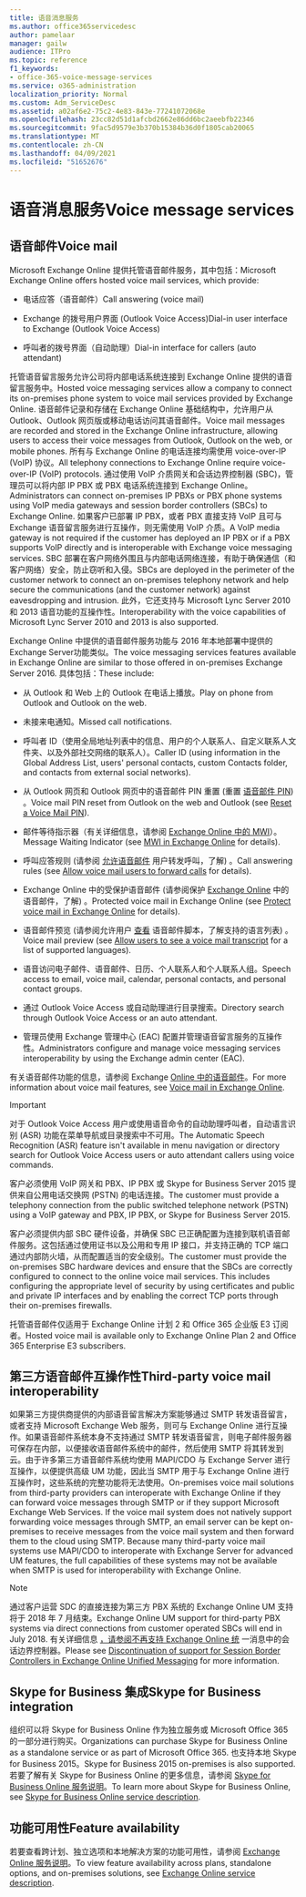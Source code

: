 ```yaml
---
title: 语音消息服务
ms.author: office365servicedesc
author: pamelaar
manager: gailw
audience: ITPro
ms.topic: reference
f1_keywords:
- office-365-voice-message-services
ms.service: o365-administration
localization_priority: Normal
ms.custom: Adm_ServiceDesc
ms.assetid: a02af6e2-75c2-4e83-843e-77241072068e
ms.openlocfilehash: 23cc82d51d1afcbd2662e86dd6bc2aeebfb22346
ms.sourcegitcommit: 9fac5d9579e3b370b15384b36d0f1805cab20065
ms.translationtype: MT
ms.contentlocale: zh-CN
ms.lasthandoff: 04/09/2021
ms.locfileid: "51652676"
---
```

# <a name="voice-message-services"></a><span data-ttu-id="263ad-102">语音消息服务</span><span class="sxs-lookup"><span data-stu-id="263ad-102">Voice message services</span></span>

## <a name="voice-mail"></a><span data-ttu-id="263ad-103">语音邮件</span><span class="sxs-lookup"><span data-stu-id="263ad-103">Voice mail</span></span>

<span data-ttu-id="263ad-104">Microsoft Exchange Online 提供托管语音邮件服务，其中包括：</span><span class="sxs-lookup"><span data-stu-id="263ad-104">Microsoft Exchange Online offers hosted voice mail services, which provide:</span></span>
  
- <span data-ttu-id="263ad-105">电话应答（语音邮件）</span><span class="sxs-lookup"><span data-stu-id="263ad-105">Call answering (voice mail)</span></span>
    
- <span data-ttu-id="263ad-106">Exchange 的拨号用户界面 (Outlook Voice Access)</span><span class="sxs-lookup"><span data-stu-id="263ad-106">Dial-in user interface to Exchange (Outlook Voice Access)</span></span>
    
- <span data-ttu-id="263ad-107">呼叫者的拨号界面（自动助理）</span><span class="sxs-lookup"><span data-stu-id="263ad-107">Dial-in interface for callers (auto attendant)</span></span>
    
<span data-ttu-id="263ad-108">托管语音留言服务允许公司将内部电话系统连接到 Exchange Online 提供的语音留言服务中。</span><span class="sxs-lookup"><span data-stu-id="263ad-108">Hosted voice messaging services allow a company to connect its on-premises phone system to voice mail services provided by Exchange Online.</span></span> <span data-ttu-id="263ad-109">语音邮件记录和存储在 Exchange Online 基础结构中，允许用户从 Outlook、Outlook 网页版或移动电话访问其语音邮件。</span><span class="sxs-lookup"><span data-stu-id="263ad-109">Voice mail messages are recorded and stored in the Exchange Online infrastructure, allowing users to access their voice messages from Outlook, Outlook on the web, or mobile phones.</span></span> <span data-ttu-id="263ad-110">所有与 Exchange Online 的电话连接均需使用 voice-over-IP (VoIP) 协议。</span><span class="sxs-lookup"><span data-stu-id="263ad-110">All telephony connections to Exchange Online require voice-over-IP (VoIP) protocols.</span></span> <span data-ttu-id="263ad-111">通过使用 VoIP 介质网关和会话边界控制器 (SBC)，管理员可以将内部 IP PBX 或 PBX 电话系统连接到 Exchange Online。</span><span class="sxs-lookup"><span data-stu-id="263ad-111">Administrators can connect on-premises IP PBXs or PBX phone systems using VoIP media gateways and session border controllers (SBCs) to Exchange Online.</span></span> <span data-ttu-id="263ad-112">如果客户已部署 IP PBX，或者 PBX 直接支持 VoIP 且可与 Exchange 语音留言服务进行互操作，则无需使用 VoIP 介质。</span><span class="sxs-lookup"><span data-stu-id="263ad-112">A VoIP media gateway is not required if the customer has deployed an IP PBX or if a PBX supports VoIP directly and is interoperable with Exchange voice messaging services.</span></span> <span data-ttu-id="263ad-113">SBC 部署在客户网络外围且与内部电话网络连接，有助于确保通信（和客户网络）安全，防止窃听和入侵。</span><span class="sxs-lookup"><span data-stu-id="263ad-113">SBCs are deployed in the perimeter of the customer network to connect an on-premises telephony network and help secure the communications (and the customer network) against eavesdropping and intrusion.</span></span> <span data-ttu-id="263ad-114">此外，它还支持与 Microsoft Lync Server 2010 和 2013 语音功能的互操作性。</span><span class="sxs-lookup"><span data-stu-id="263ad-114">Interoperability with the voice capabilities of Microsoft Lync Server 2010 and 2013 is also supported.</span></span>
  
<span data-ttu-id="263ad-115">Exchange Online 中提供的语音邮件服务功能与 2016 年本地部署中提供的Exchange Server功能类似。</span><span class="sxs-lookup"><span data-stu-id="263ad-115">The voice messaging services features available in Exchange Online are similar to those offered in on-premises Exchange Server 2016.</span></span> <span data-ttu-id="263ad-116">具体包括：</span><span class="sxs-lookup"><span data-stu-id="263ad-116">These include:</span></span>
  
- <span data-ttu-id="263ad-117">从 Outlook 和 Web 上的 Outlook 在电话上播放。</span><span class="sxs-lookup"><span data-stu-id="263ad-117">Play on phone from Outlook and Outlook on the web.</span></span>
    
- <span data-ttu-id="263ad-118">未接来电通知。</span><span class="sxs-lookup"><span data-stu-id="263ad-118">Missed call notifications.</span></span>
    
- <span data-ttu-id="263ad-119">呼叫者 ID（使用全局地址列表中的信息、用户的个人联系人、自定义联系人文件夹、以及外部社交网络的联系人）。</span><span class="sxs-lookup"><span data-stu-id="263ad-119">Caller ID (using information in the Global Address List, users' personal contacts, custom Contacts folder, and contacts from external social networks).</span></span>
    
- <span data-ttu-id="263ad-120">从 Outlook 网页和 Outlook 网页中的语音邮件 PIN 重置 (重置 [语音邮件 PIN](/exchange/voice-mail-unified-messaging/set-outlook-voice-access-pin-security/reset-a-voice-mail-pin)) 。</span><span class="sxs-lookup"><span data-stu-id="263ad-120">Voice mail PIN reset from Outlook on the web and Outlook (see [Reset a Voice Mail PIN](/exchange/voice-mail-unified-messaging/set-outlook-voice-access-pin-security/reset-a-voice-mail-pin)).</span></span>
    
- <span data-ttu-id="263ad-121">邮件等待指示器（有关详细信息，请参阅 [Exchange Online 中的 MWI](/exchange/voice-mail-unified-messaging/set-up-client-voice-mail-features/mwi-in-exchange-online)）。</span><span class="sxs-lookup"><span data-stu-id="263ad-121">Message Waiting Indicator (see [MWI in Exchange Online](/exchange/voice-mail-unified-messaging/set-up-client-voice-mail-features/mwi-in-exchange-online) for details).</span></span> 
    
- <span data-ttu-id="263ad-122">呼叫应答规则 (请参阅 [允许语音邮件](/exchange/voice-mail-unified-messaging/set-up-client-voice-mail-features/allow-voice-mail-users-to-forward-calls) 用户转发呼叫，了解) 。</span><span class="sxs-lookup"><span data-stu-id="263ad-122">Call answering rules (see [Allow voice mail users to forward calls](/exchange/voice-mail-unified-messaging/set-up-client-voice-mail-features/allow-voice-mail-users-to-forward-calls) for details).</span></span>
    
- <span data-ttu-id="263ad-123">Exchange Online 中的受保护语音邮件 (请参阅保护 [Exchange Online](/exchange/voice-mail-unified-messaging/set-up-client-voice-mail-features/protect-voice-mail) 中的语音邮件，了解) 。</span><span class="sxs-lookup"><span data-stu-id="263ad-123">Protected voice mail in Exchange Online (see [Protect voice mail in Exchange Online](/exchange/voice-mail-unified-messaging/set-up-client-voice-mail-features/protect-voice-mail) for details).</span></span>
    
- <span data-ttu-id="263ad-124">语音邮件预览 (请参阅允许用户 [查看](/exchange/voice-mail-unified-messaging/set-up-client-voice-mail-features/allow-users-to-see-a-voice-mail-transcript) 语音邮件脚本，了解支持的语言列表) 。</span><span class="sxs-lookup"><span data-stu-id="263ad-124">Voice mail preview (see [Allow users to see a voice mail transcript](/exchange/voice-mail-unified-messaging/set-up-client-voice-mail-features/allow-users-to-see-a-voice-mail-transcript) for a list of supported languages).</span></span>
    
- <span data-ttu-id="263ad-125">语音访问电子邮件、语音邮件、日历、个人联系人和个人联系人组。</span><span class="sxs-lookup"><span data-stu-id="263ad-125">Speech access to email, voice mail, calendar, personal contacts, and personal contact groups.</span></span>
    
- <span data-ttu-id="263ad-126">通过 Outlook Voice Access 或自动助理进行目录搜索。</span><span class="sxs-lookup"><span data-stu-id="263ad-126">Directory search through Outlook Voice Access or an auto attendant.</span></span>
    
- <span data-ttu-id="263ad-127">管理员使用 Exchange 管理中心 (EAC) 配置并管理语音留言服务的互操作性。</span><span class="sxs-lookup"><span data-stu-id="263ad-127">Administrators configure and manage voice messaging services interoperability by using the Exchange admin center (EAC).</span></span>
    
<span data-ttu-id="263ad-128">有关语音邮件功能的信息，请参阅 Exchange [Online 中的语音邮件](/exchange/voice-mail-unified-messaging/voice-mail-unified-messaging)。</span><span class="sxs-lookup"><span data-stu-id="263ad-128">For more information about voice mail features, see [Voice mail in Exchange Online](/exchange/voice-mail-unified-messaging/voice-mail-unified-messaging).</span></span>
  
> [!IMPORTANT]
> <span data-ttu-id="263ad-129">对于 Outlook Voice Access 用户或使用语音命令的自动助理呼叫者，自动语言识别 (ASR) 功能在菜单导航或目录搜索中不可用。</span><span class="sxs-lookup"><span data-stu-id="263ad-129">The Automatic Speech Recognition (ASR) feature isn't available in menu navigation or directory search for Outlook Voice Access users or auto attendant callers using voice commands.</span></span> 
>
> <span data-ttu-id="263ad-130">客户必须使用 VoIP 网关和 PBX、IP PBX 或 Skype for Business Server 2015 提供来自公用电话交换网 (PSTN) 的电话连接。</span><span class="sxs-lookup"><span data-stu-id="263ad-130">The customer must provide a telephony connection from the public switched telephone network (PSTN) using a VoIP gateway and PBX, IP PBX, or Skype for Business Server 2015.</span></span> 
>
> <span data-ttu-id="263ad-p103">客户必须提供内部 SBC 硬件设备，并确保 SBC 已正确配置为连接到联机语音邮件服务。这包括通过使用证书以及公用和专用 IP 接口，并支持正确的 TCP 端口通过内部防火墙，从而配置适当的安全级别。</span><span class="sxs-lookup"><span data-stu-id="263ad-p103">The customer must provide the on-premises SBC hardware devices and ensure that the SBCs are correctly configured to connect to the online voice mail services. This includes configuring the appropriate level of security by using certificates and public and private IP interfaces and by enabling the correct TCP ports through their on-premises firewalls.</span></span> 
>
> <span data-ttu-id="263ad-133">托管语音邮件仅适用于 Exchange Online 计划 2 和 Office 365 企业版 E3 订阅者。</span><span class="sxs-lookup"><span data-stu-id="263ad-133">Hosted voice mail is available only to Exchange Online Plan 2 and Office 365 Enterprise E3 subscribers.</span></span> 
  
## <a name="third-party-voice-mail-interoperability"></a><span data-ttu-id="263ad-134">第三方语音邮件互操作性</span><span class="sxs-lookup"><span data-stu-id="263ad-134">Third-party voice mail interoperability</span></span>

<span data-ttu-id="263ad-p104">如果第三方提供商提供的内部语音留言解决方案能够通过 SMTP 转发语音留言，或者支持 Microsoft Exchange Web 服务，则可与 Exchange Online 进行互操作。如果语音邮件系统本身不支持通过 SMTP 转发语音留言，则电子邮件服务器可保存在内部，以便接收语音邮件系统中的邮件，然后使用 SMTP 将其转发到云。由于许多第三方语音邮件系统均使用 MAPI/CDO 与 Exchange Server 进行互操作，以便提供高级 UM 功能，因此当 SMTP 用于与 Exchange Online 进行互操作时，这些系统的完整功能将无法使用。</span><span class="sxs-lookup"><span data-stu-id="263ad-p104">On-premises voice mail solutions from third-party providers can interoperate with Exchange Online if they can forward voice messages through SMTP or if they support Microsoft Exchange Web Services. If the voice mail system does not natively support forwarding voice messages through SMTP, an email server can be kept on-premises to receive messages from the voice mail system and then forward them to the cloud using SMTP. Because many third-party voice mail systems use MAPI/CDO to interoperate with Exchange Server for advanced UM features, the full capabilities of these systems may not be available when SMTP is used for interoperability with Exchange Online.</span></span>
  
> [!NOTE]
> <span data-ttu-id="263ad-138">通过客户运营 SDC 的直接连接为第三方 PBX 系统的 Exchange Online UM 支持将于 2018 年 7 月结束。</span><span class="sxs-lookup"><span data-stu-id="263ad-138">Exchange Online UM support for third-party PBX systems via direct connections from customer operated SBCs will end in July 2018.</span></span> <span data-ttu-id="263ad-139">有关详细信息 [，请参阅不再支持 Exchange Online 统](https://techcommunity.microsoft.com/t5/Exchange-Team-Blog/Discontinuation-of-support-for-Session-Border-Controllers-in/ba-p/607117) 一消息中的会话边界控制器。</span><span class="sxs-lookup"><span data-stu-id="263ad-139">Please see [Discontinuation of support for Session Border Controllers in Exchange Online Unified Messaging](https://techcommunity.microsoft.com/t5/Exchange-Team-Blog/Discontinuation-of-support-for-Session-Border-Controllers-in/ba-p/607117) for more information.</span></span> 
  
## <a name="skype-for-business-integration"></a><span data-ttu-id="263ad-140">Skype for Business 集成</span><span class="sxs-lookup"><span data-stu-id="263ad-140">Skype for Business integration</span></span>

<span data-ttu-id="263ad-141">组织可以将 Skype for Business Online 作为独立服务或 Microsoft Office 365 的一部分进行购买。</span><span class="sxs-lookup"><span data-stu-id="263ad-141">Organizations can purchase Skype for Business Online as a standalone service or as part of Microsoft Office 365.</span></span> <span data-ttu-id="263ad-142">也支持本地 Skype for Business 2015。</span><span class="sxs-lookup"><span data-stu-id="263ad-142">Skype for Business 2015 on-premises is also supported.</span></span> <span data-ttu-id="263ad-143">若要了解有关 Skype for Business Online 的更多信息，请参阅 [Skype for Business Online 服务说明](../skype-for-business-online-service-description/skype-for-business-online-service-description.md)。</span><span class="sxs-lookup"><span data-stu-id="263ad-143">To learn more about Skype for Business Online, see [Skype for Business Online service description](../skype-for-business-online-service-description/skype-for-business-online-service-description.md).</span></span>
  
## <a name="feature-availability"></a><span data-ttu-id="263ad-144">功能可用性</span><span class="sxs-lookup"><span data-stu-id="263ad-144">Feature availability</span></span>

<span data-ttu-id="263ad-145">若要查看跨计划、独立选项和本地解决方案的功能可用性，请参阅 [Exchange Online 服务说明](exchange-online-service-description.md)。</span><span class="sxs-lookup"><span data-stu-id="263ad-145">To view feature availability across plans, standalone options, and on-premises solutions, see [Exchange Online service description](exchange-online-service-description.md).</span></span>
